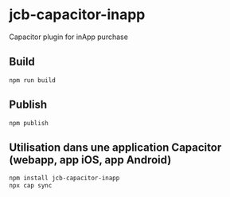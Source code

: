 # jcb-capacitor-inapp

Capacitor plugin for inApp purchase

## Build
```
npm run build
```

## Publish
```
npm publish
```

## Utilisation dans une application Capacitor (webapp, app iOS, app Android)
```bash
npm install jcb-capacitor-inapp
npx cap sync
```
